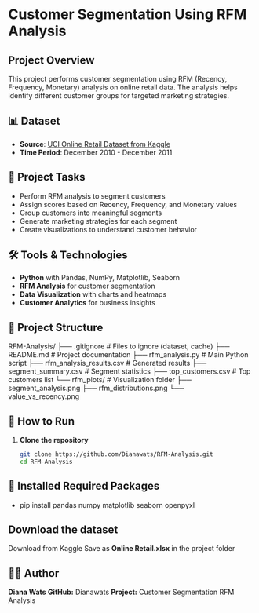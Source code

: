 # Customer Segmentation Using RFM Analysis

## Project Overview
This project performs customer segmentation using RFM (Recency, Frequency, Monetary) analysis on online retail data. The analysis helps identify different customer groups for targeted marketing strategies.

## 📊 Dataset
- **Source**: [UCI Online Retail Dataset from Kaggle](https://www.kaggle.com/datasets/jihyeseo/online-retail-data-set-from-uci-ml-repo)
- **Time Period**: December 2010 - December 2011

## 🎯 Project Tasks
- Perform RFM analysis to segment customers
- Assign scores based on Recency, Frequency, and Monetary values
- Group customers into meaningful segments
- Generate marketing strategies for each segment
- Create visualizations to understand customer behavior

## 🛠️ Tools & Technologies
- **Python** with Pandas, NumPy, Matplotlib, Seaborn
- **RFM Analysis** for customer segmentation
- **Data Visualization** with charts and heatmaps
- **Customer Analytics** for business insights

## 📁 Project Structure
RFM-Analysis/
├── .gitignore              # Files to ignore (dataset, cache)
├── README.md              # Project documentation
├── rfm_analysis.py        # Main Python script
├── rfm_analysis_results.csv # Generated results
├── segment_summary.csv    # Segment statistics
├── top_customers.csv      # Top customers list
└── rfm_plots/            # Visualization folder
    ├── segment_analysis.png
    ├── rfm_distributions.png
    └── value_vs_recency.png

## 🚀 How to Run
1. **Clone the repository**
   ```bash
   git clone https://github.com/Dianawats/RFM-Analysis.git
   cd RFM-Analysis
   
## 🚀 Installed Required Packages
- pip install pandas numpy matplotlib seaborn openpyxl

## Download the dataset
Download from Kaggle
Save as **Online Retail.xlsx** in the project folder

## 👩‍💻 Author
**Diana Wats**
**GitHub:** Dianawats
**Project:** Customer Segmentation RFM Analysis

